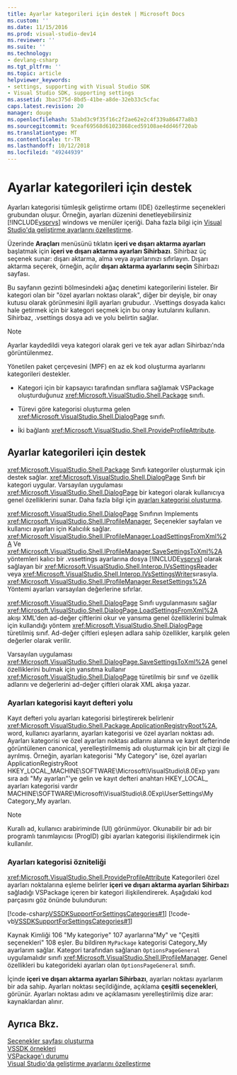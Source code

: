```yaml
---
title: Ayarlar kategorileri için destek | Microsoft Docs
ms.custom: ''
ms.date: 11/15/2016
ms.prod: visual-studio-dev14
ms.reviewer: ''
ms.suite: ''
ms.technology:
- devlang-csharp
ms.tgt_pltfrm: ''
ms.topic: article
helpviewer_keywords:
- settings, supporting with Visual Studio SDK
- Visual Studio SDK, supporting settings
ms.assetid: 3bac375d-8bd5-41be-a8de-32eb33c5cfac
caps.latest.revision: 20
manager: douge
ms.openlocfilehash: 53abd3c9f35f16c2f2ae62e2c4f339a86477a8b3
ms.sourcegitcommit: 9ceaf69568d61023868ced59108ae4dd46f720ab
ms.translationtype: MT
ms.contentlocale: tr-TR
ms.lasthandoff: 10/12/2018
ms.locfileid: "49244939"
---
```

# <a name="support-for-settings-categories"></a>Ayarlar kategorileri için destek
Ayarları kategorisi tümleşik geliştirme ortamı (IDE) özelleştirme seçenekleri grubundan oluşur. Örneğin, ayarları düzenini denetleyebilirsiniz [!INCLUDE[vsprvs](../includes/vsprvs-md.md)] windows ve menüler içeriği. Daha fazla bilgi için [Visual Studio'da geliştirme ayarlarını özelleştirme](http://msdn.microsoft.com/en-us/22c4debb-4e31-47a8-8f19-16f328d7dcd3).  
  
 Üzerinde **Araçları** menüsünü tıklatın **içeri ve dışarı aktarma ayarları** başlatmak için **içeri ve dışarı aktarma ayarları Sihirbazı**. Sihirbaz üç seçenek sunar: dışarı aktarma, alma veya ayarlarınızı sıfırlayın. Dışarı aktarma seçerek, örneğin, açılır **dışarı aktarma ayarlarını seçin** Sihirbazı sayfası.  
  
 Bu sayfanın gezinti bölmesindeki ağaç denetimi kategorilerini listeler. Bir kategori olan bir "özel ayarları noktası olarak", diğer bir deyişle, bir onay kutusu olarak görünmesini ilgili ayarları grubudur. .Vsettings dosyada kalıcı hale getirmek için bir kategori seçmek için bu onay kutularını kullanın. Sihirbaz, .vsettings dosya adı ve yolu belirtin sağlar.  
  
> [!NOTE]
>  Ayarlar kaydedildi veya kategori olarak geri ve tek ayar adları Sihirbazı'nda görüntülenmez.  
  
 Yönetilen paket çerçevesini (MPF) en az ek kod oluşturma ayarlarını kategorileri destekler.  
  
-   Kategori için bir kapsayıcı tarafından sınıflara sağlamak VSPackage oluşturduğunuz <xref:Microsoft.VisualStudio.Shell.Package> sınıfı.  
  
-   Türevi göre kategorisi oluşturma gelen <xref:Microsoft.VisualStudio.Shell.DialogPage> sınıfı.  
  
-   İki bağlantı <xref:Microsoft.VisualStudio.Shell.ProvideProfileAttribute>.  
  
## <a name="support-for-settings-categories"></a>Ayarlar kategorileri için destek  
 <xref:Microsoft.VisualStudio.Shell.Package> Sınıfı kategoriler oluşturmak için destek sağlar. <xref:Microsoft.VisualStudio.Shell.DialogPage> Sınıfı bir kategori uygular. Varsayılan uygulaması <xref:Microsoft.VisualStudio.Shell.DialogPage> bir kategori olarak kullanıcıya genel özelliklerini sunar. Daha fazla bilgi için [ayarları kategorisi oluşturma](../extensibility/creating-a-settings-category.md).  
  
 <xref:Microsoft.VisualStudio.Shell.DialogPage> Sınıfının Implements <xref:Microsoft.VisualStudio.Shell.IProfileManager>, Seçenekler sayfaları ve kullanıcı ayarları için Kalıcılık sağlar. <xref:Microsoft.VisualStudio.Shell.IProfileManager.LoadSettingsFromXml%2A> Ve <xref:Microsoft.VisualStudio.Shell.IProfileManager.SaveSettingsToXml%2A> yöntemleri kalıcı bir .vssettings ayarlarına dosya [!INCLUDE[vsprvs](../includes/vsprvs-md.md)] olarak sağlayan bir <xref:Microsoft.VisualStudio.Shell.Interop.IVsSettingsReader> veya <xref:Microsoft.VisualStudio.Shell.Interop.IVsSettingsWriter>sırasıyla. <xref:Microsoft.VisualStudio.Shell.IProfileManager.ResetSettings%2A> Yöntemi ayarları varsayılan değerlerine sıfırlar.  
  
 <xref:Microsoft.VisualStudio.Shell.DialogPage> Sınıfı uygulanmasını sağlar <xref:Microsoft.VisualStudio.Shell.DialogPage.LoadSettingsFromXml%2A> akışı XML'den ad-değer çiftlerini okur ve yansıma genel özelliklerini bulmak için kullandığı yöntem <xref:Microsoft.VisualStudio.Shell.DialogPage> türetilmiş sınıf. Ad-değer çiftleri eşleşen adlara sahip özellikler, karşılık gelen değerler olarak verilir.  
  
 Varsayılan uygulaması <xref:Microsoft.VisualStudio.Shell.DialogPage.SaveSettingsToXml%2A> genel özelliklerini bulmak için yansıtma kullanır <xref:Microsoft.VisualStudio.Shell.DialogPage> türetilmiş bir sınıf ve özellik adlarını ve değerlerini ad-değer çiftleri olarak XML akışa yazar.  
  
### <a name="settings-category-registry-path"></a>Ayarları kategorisi kayıt defteri yolu  
 Kayıt defteri yolu ayarları kategorisi birleştirerek belirlenir <xref:Microsoft.VisualStudio.Shell.Package.ApplicationRegistryRoot%2A>, word, kullanıcı ayarlarını, ayarları kategorisi ve özel ayarları noktası adı. Ayarları kategorisi ve özel ayarları noktası adlarını alanına ve kayıt defterinde görüntülenen canonical, yerelleştirilmemiş adı oluşturmak için bir alt çizgi ile ayrılmış. Örneğin, ayarları kategorisi "My Category" ise, özel ayarları ApplicationRegistryRoot HKEY_LOCAL_MACHINE\SOFTWARE\Microsoft\VisualStudio\8.0Exp yanı sıra adı "My ayarları"'ye gelin ve kayıt defteri anahtarı HKEY_LOCAL_ ayarları kategorisi vardır MACHINE\SOFTWARE\Microsoft\VisualStudio\8.0Exp\UserSettings\My Category_My ayarları.  
  
> [!NOTE]
>  Kurallı ad, kullanıcı arabiriminde (UI) görünmüyor. Okunabilir bir adı bir programlı tanımlayıcısı (ProgID) gibi ayarları kategorisi ilişkilendirmek için kullanılır.  
  
### <a name="settings-category-attribute"></a>Ayarları kategorisi özniteliği  
 <xref:Microsoft.VisualStudio.Shell.ProvideProfileAttribute> Kategorileri özel ayarları noktalarına eşleme belirler **içeri ve dışarı aktarma ayarları Sihirbazı** sağladığı VSPackage içeren bir kategori ilişkilendirerek. Aşağıdaki kod parçasını göz önünde bulundurun:  
  
 [!code-csharp[VSSDKSupportForSettingsCategories#1](../snippets/csharp/VS_Snippets_VSSDK/vssdksupportforsettingscategories/cs/vssdksupportforsettingscategoriespackage.cs#1)]
 [!code-vb[VSSDKSupportForSettingsCategories#1](../snippets/visualbasic/VS_Snippets_VSSDK/vssdksupportforsettingscategories/vb/vssdksupportforsettingscategoriespackage.vb#1)]  
  
 Kaynak Kimliği 106 "My kategoriye" 107 ayarlarına"My" ve "Çeşitli seçenekleri" 108 eşler. Bu bildiren `MyPackage` kategorisi Category_My ayarlarım sağlar. Kategori tarafından sağlanan `OptionsPageGeneral` uygulamalıdır sınıfı <xref:Microsoft.VisualStudio.Shell.IProfileManager>. Genel özellikleri bu kategorideki ayarları olan `OptionsPageGeneral` sınıfı.  
  
 İçinde **içeri ve dışarı aktarma ayarları Sihirbazı**, ayarları noktası ayarlarım bir ada sahip. Ayarları noktası seçildiğinde, açıklama **çeşitli seçenekleri**, görünür. Ayarları noktası adını ve açıklamasını yerelleştirilmiş dize arar: kaynaklardan alınır.  
  
## <a name="see-also"></a>Ayrıca Bkz.  
 [Seçenekler sayfası oluşturma](../extensibility/creating-an-options-page.md)   
 [VSSDK örnekleri](../misc/vssdk-samples.md)   
 [VSPackage'ı durumu](../misc/vspackage-state.md)   
 [Visual Studio'da geliştirme ayarlarını özelleştirme](http://msdn.microsoft.com/en-us/22c4debb-4e31-47a8-8f19-16f328d7dcd3)